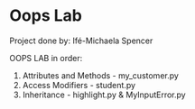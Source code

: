 # Oops Lab

Project done by: Ifé-Michaela Spencer 


OOPS LAB in order:

1) Attributes and Methods - my_customer.py 
2) Access Modifiers - student.py
3) Inheritance - highlight.py & MyInputError.py
